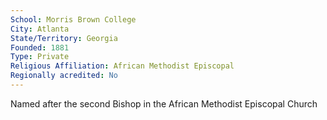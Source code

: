 ```yaml
---
School: Morris Brown College
City: Atlanta
State/Territory: Georgia
Founded: 1881
Type: Private
Religious Affiliation: African Methodist Episcopal
Regionally acredited: No
---
```

Named after the second Bishop in the African Methodist Episcopal Church